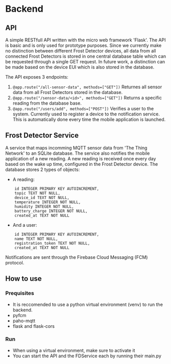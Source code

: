 # Backend
## API
A simple RESTfull API written with the micro web framework 'Flask'. The API is basic and is only used for prototype purposes. 
Since we currently make no distinction between different Frost Detector devices, all data from all connected Frost Detectors is stored in one central database table which can be requested through a single GET request. In future work, a distinction can be made based on the device EUI which is also stored in the database.

The API exposes 3 endpoints:
1. ```@app.route("/all-sensor-data", methods=["GET"])```
Returnes all sensor data from all Frost Detectors stored in the database.
2. ```@app.route("/sensor-data/<id>", methods=["GET"])```
Returns a specific reading from the database base.
3. ```@app.route("/users/add", methods=["POST"])```
Verifies a user to the system. Currently used to register a device to the notification service. This is automatically done every time the mobile application is launched.

## Frost Detector Service
A service that maps incomming MQTT sensor data from 'The Thing Network' to an SQLite database. The service also notifies the mobile application of a new reading. A new reading is received once every day based on the wake up time, configured in the Frost Detector device. The database stores 2 types of objects:
* A reading:
``` 
    id INTEGER PRIMARY KEY AUTOINCREMENT,
    topic TEXT NOT NULL,
    device_id TEXT NOT NULL,
    temperature INTEGER NOT NULL,
    humidity INTEGER NOT NULL,
    battery_charge INTEGER NOT NULL,
    created_at TEXT NOT NULL
```
* And a user:
``` 
    id INTEGER PRIMARY KEY AUTOINCREMENT,
    name TEXT NOT NULL,
    registration_token TEXT NOT NULL,
    created_at TEXT NOT NULL
```
Notifications are sent through the Firebase Cloud Messaging (FCM) protocol. 

## How to use
### Prequisites
* It is reccomended to use a python virtual environment (venv) to run the backend.
* pyfcm
* paho-mqtt
* flask and flask-cors
### Run
* When using a virtual environment, make sure to activate it
* You can start the API and the FDService each by running their main.py 
